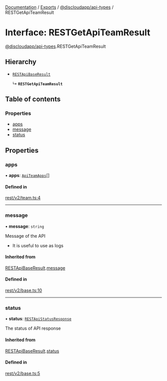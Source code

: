 [Documentation](../README.md) / [Exports](../modules.md) / [@discloudapp/api-types](../modules/discloudapp_api_types.md) / RESTGetApiTeamResult

# Interface: RESTGetApiTeamResult

[@discloudapp/api-types](../modules/discloudapp_api_types.md).RESTGetApiTeamResult

## Hierarchy

- [`RESTApiBaseResult`](discloudapp_api_types.RESTApiBaseResult.md)

  ↳ **`RESTGetApiTeamResult`**

## Table of contents

### Properties

- [apps](discloudapp_api_types.RESTGetApiTeamResult.md#apps)
- [message](discloudapp_api_types.RESTGetApiTeamResult.md#message)
- [status](discloudapp_api_types.RESTGetApiTeamResult.md#status)

## Properties

### apps

• **apps**: [`ApiTeamApps`](discloudapp_api_types.ApiTeamApps.md)[]

#### Defined in

[rest/v2/team.ts:4](https://github.com/discloud/discloud.app/blob/9141dfb/packages/api-types/rest/v2/team.ts#L4)

___

### message

• **message**: `string`

Message of the API
- It is useful to use as logs

#### Inherited from

[RESTApiBaseResult](discloudapp_api_types.RESTApiBaseResult.md).[message](discloudapp_api_types.RESTApiBaseResult.md#message)

#### Defined in

[rest/v2/base.ts:10](https://github.com/discloud/discloud.app/blob/9141dfb/packages/api-types/rest/v2/base.ts#L10)

___

### status

• **status**: [`RESTApiStatusResponse`](../modules/discloudapp_api_types.md#restapistatusresponse)

The status of API response

#### Inherited from

[RESTApiBaseResult](discloudapp_api_types.RESTApiBaseResult.md).[status](discloudapp_api_types.RESTApiBaseResult.md#status)

#### Defined in

[rest/v2/base.ts:5](https://github.com/discloud/discloud.app/blob/9141dfb/packages/api-types/rest/v2/base.ts#L5)
